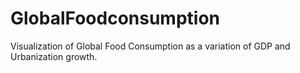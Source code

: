 # GlobalFoodconsumption
Visualization of Global Food Consumption as a variation of GDP and Urbanization growth.
